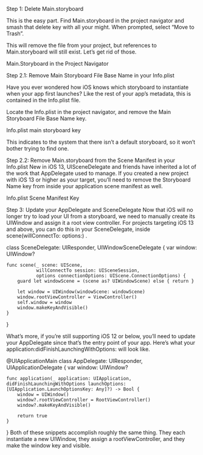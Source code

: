 Step 1: Delete Main.storyboard

This is the easy part. Find Main.storyboard in the project navigator and smash that delete key with all your might. When prompted, select “Move to Trash”.

This will remove the file from your project, but references to Main.storyboard will still exist. Let’s get rid of those.

Main.Storyboard in the Project Navigator

Step 2.1: Remove Main Storyboard File Base Name in your Info.plist

Have you ever wondered how iOS knows which storyboard to instantiate when your app first launches? Like the rest of your app’s metadata, this is contained in the Info.plist file.

Locate the Info.plist in the project navigator, and remove the Main Storyboard File Base Name key.

Info.plist main storyboard key

This indicates to the system that there isn’t a default storyboard, so it won’t bother trying to find one.

Step 2.2: Remove Main.storyboard from the Scene Manifest in your Info.plist
New in iOS 13, UISceneDelegate and friends have inherited a lot of the work that AppDelegate used to manage. If you created a new project with iOS 13 or higher as your target, you’ll need to remove the Storyboard Name key from inside your application scene manifest as well.

Info.plist Scene Manifest Key

Step 3: Update your AppDelegate and SceneDelegate
Now that iOS will no longer try to load your UI from a storyboard, we need to manually create its UIWindow and assign it a root view controller. For projects targeting iOS 13 and above, you can do this in your SceneDelegate, inside scene(willConnectTo: options:) .

class SceneDelegate: UIResponder, UIWindowSceneDelegate {
    var window: UIWindow?

    func scene(_ scene: UIScene,
               willConnectTo session: UISceneSession,
               options connectionOptions: UIScene.ConnectionOptions) {
        guard let windowScene = (scene as? UIWindowScene) else { return }

        let window = UIWindow(windowScene: windowScene)
        window.rootViewController = ViewController()
        self.window = window
        window.makeKeyAndVisible()
    }
}

What’s more, if you’re still supporting iOS 12 or below, you’ll need to update your AppDelegate since that’s the entry point of your app. Here’s what your application:didFinishLaunchingWithOptions: will look like.

@UIApplicationMain
class AppDelegate: UIResponder, UIApplicationDelegate {
    var window: UIWindow?

    func application(_ application: UIApplication, didFinishLaunchingWithOptions launchOptions: [UIApplication.LaunchOptionsKey: Any]?) -> Bool {
        window = UIWindow()
        window?.rootViewController = RootViewController()
        window?.makeKeyAndVisible()
    
        return true
    }
}
Both of these snippets accomplish roughly the same thing. They each instantiate a new UIWindow, they assign a rootViewController, and they make the window key and visible.

